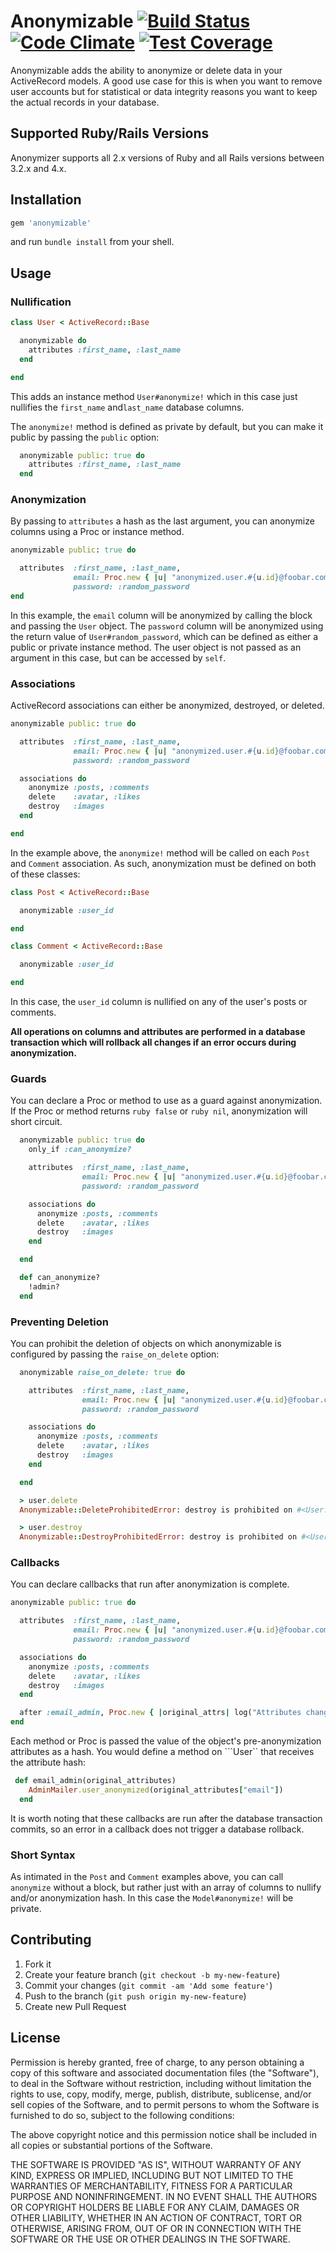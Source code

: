 # Anonymizable [![Build Status](https://travis-ci.org/47primes/anonymizable.svg?branch=master)](https://travis-ci.org/47primes/anonymizable) [![Code Climate](https://codeclimate.com/github/47primes/anonymizable/badges/gpa.svg)](https://codeclimate.com/github/47primes/anonymizable) [![Test Coverage](https://codeclimate.com/github/47primes/anonymizable/badges/coverage.svg)](https://codeclimate.com/github/47primes/anonymizable/coverage)

Anonymizable adds the ability to anonymize or delete data in your ActiveRecord models. A good use case for this is when you want to remove user accounts but for statistical or data integrity reasons you want to keep the actual records in your database.

## Supported Ruby/Rails Versions

Anonymizer supports all 2.x versions of Ruby and all Rails versions between 3.2.x and 4.x.

## Installation

```ruby
gem 'anonymizable'
```
and run `bundle install` from your shell.

## Usage

### Nullification

```ruby
class User < ActiveRecord::Base

  anonymizable do
    attributes :first_name, :last_name
  end

end
```

This adds an instance method ```User#anonymize!``` which in this case just nullifies the ```first_name``` and```last_name``` database columns.

The ```anonymize!``` method is defined as private by default, but you can make it public by passing the ```public``` option:

```ruby
  anonymizable public: true do
    attributes :first_name, :last_name
  end
```

### Anonymization

By passing to ```attributes``` a hash as the last argument, you can anonymize columns using a Proc or instance method.

```ruby
anonymizable public: true do

  attributes  :first_name, :last_name,
              email: Proc.new { |u| "anonymized.user.#{u.id}@foobar.com" }, 
              password: :random_password
end
```

In this example, the ```email``` column will be anonymized by calling the block and passing the ```User``` object. The ```password``` column will be anonymized using the return value of ```User#random_password```, which can be defined as either a public or private instance method. The user object is not passed as an argument in this case, but can be accessed by ```self```.

### Associations

ActiveRecord associations can either be anonymized, destroyed, or deleted. 

```ruby
anonymizable public: true do

  attributes  :first_name, :last_name,
              email: Proc.new { |u| "anonymized.user.#{u.id}@foobar.com" }, 
              password: :random_password

  associations do
    anonymize :posts, :comments
    delete    :avatar, :likes
    destroy   :images
  end

end
```

In the example above, the ```anonymize!``` method will be called on each ```Post``` and ```Comment``` association. As such, anonymization must be defined on both of these classes:

```ruby
class Post < ActiveRecord::Base

  anonymizable :user_id

end
```

```ruby
class Comment < ActiveRecord::Base

  anonymizable :user_id

end
```

In this case, the ```user_id``` column is nullified on any of the user's posts or comments.


**All operations on columns and attributes are performed in a database transaction which will rollback all changes if an error occurs during anonymization.**


### Guards

You can declare a Proc or method to use as a guard against anonymization. If the Proc or method returns ```ruby false``` or ```ruby nil```, anonymization will short circuit.

```ruby
  anonymizable public: true do
    only_if :can_anonymize?

    attributes  :first_name, :last_name,
                email: Proc.new { |u| "anonymized.user.#{u.id}@foobar.com" }, 
                password: :random_password

    associations do
      anonymize :posts, :comments
      delete    :avatar, :likes
      destroy   :images
    end

  end

  def can_anonymize?
    !admin?
  end
```

### Preventing Deletion

You can prohibit the deletion of objects on which anonymizable is configured by passing the ```raise_on_delete``` option:

```ruby
  anonymizable raise_on_delete: true do

    attributes  :first_name, :last_name,
                email: Proc.new { |u| "anonymized.user.#{u.id}@foobar.com" }, 
                password: :random_password

    associations do
      anonymize :posts, :comments
      delete    :avatar, :likes
      destroy   :images
    end

  end
```

```ruby
  > user.delete
  Anonymizable::DeleteProhibitedError: destroy is prohibited on #<User:0x007f8d125e4948>
```

```ruby
  > user.destroy
  Anonymizable::DestroyProhibitedError: destroy is prohibited on #<User:0x007f8d125e4948>
```

### Callbacks

You can declare callbacks that run after anonymization is complete.

```ruby
anonymizable public: true do

  attributes  :first_name, :last_name,
              email: Proc.new { |u| "anonymized.user.#{u.id}@foobar.com" }, 
              password: :random_password

  associations do
    anonymize :posts, :comments
    delete    :avatar, :likes
    destroy   :images
  end

  after :email_admin, Proc.new { |original_attrs| log("Attributes changed: #{original_attrs}") }
end
```

Each method or Proc is passed the value of the object's pre-anonymization attributes as a hash. You would define a method on ```User`` that receives the attribute hash:

```ruby
 def email_admin(original_attributes)
    AdminMailer.user_anonymized(original_attributes["email"])
  end
```

It is worth noting that these callbacks are run after the database transaction commits, so an error in a callback does not trigger a database rollback.

### Short Syntax

As intimated in the ```Post``` and ```Comment``` examples above, you can call ```anonymize``` without a block, but rather just with an array of columns to nullify and/or anonymization hash. In this case the ```Model#anonymize!``` will be private.

## Contributing

1. Fork it
2. Create your feature branch (`git checkout -b my-new-feature`)
3. Commit your changes (`git commit -am 'Add some feature'`)
4. Push to the branch (`git push origin my-new-feature`)
5. Create new Pull Request

## License

Permission is hereby granted, free of charge, to any person obtaining a copy of this software and associated documentation files (the "Software"), to deal in the Software without restriction, including without limitation the rights to use, copy, modify, merge, publish, distribute, sublicense, and/or sell copies of the Software, and to permit persons to whom the Software is furnished to do so, subject to the following conditions:

The above copyright notice and this permission notice shall be included in all copies or substantial portions of the Software.

THE SOFTWARE IS PROVIDED "AS IS", WITHOUT WARRANTY OF ANY KIND, EXPRESS OR IMPLIED, INCLUDING BUT NOT LIMITED TO THE WARRANTIES OF MERCHANTABILITY, FITNESS FOR A PARTICULAR PURPOSE AND NONINFRINGEMENT. IN NO EVENT SHALL THE AUTHORS OR COPYRIGHT HOLDERS BE LIABLE FOR ANY CLAIM, DAMAGES OR OTHER LIABILITY, WHETHER IN AN ACTION OF CONTRACT, TORT OR OTHERWISE, ARISING FROM, OUT OF OR IN CONNECTION WITH THE SOFTWARE OR THE USE OR OTHER DEALINGS IN THE SOFTWARE.
